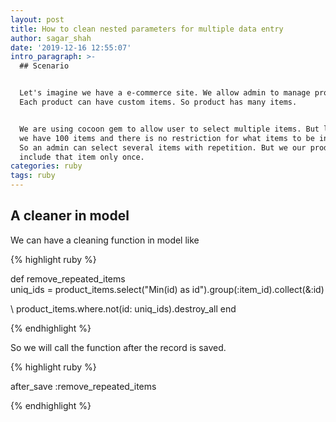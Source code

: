 ```yaml
---
layout: post
title: How to clean nested parameters for multiple data entry
author: sagar_shah
date: '2019-12-16 12:55:07'
intro_paragraph: >-
  ## Scenario


  Let's imagine we have a e-commerce site. We allow admin to manage products.
  Each product can have custom items. So product has many items.


  We are using cocoon gem to allow user to select multiple items. But lets say
  we have 100 items and there is no restriction for what items to be included.
  So an admin can select several items with repetition. But we our product to
  include that item only once.
categories: ruby
tags: ruby
---
```

## A cleaner in model

We can have a cleaning function in model like

{% highlight ruby %}

def remove_repeated_items 		\
    uniq_ids = product_items.select("Min(id) as id").group(:item_id).collect(&:id)

\    product_items.where.not(id: uniq_ids).destroy_all
end

{% endhighlight %}

So we will call the function after the record is saved. 

{% highlight ruby %}

after_save :remove_repeated_items

{% endhighlight %}
